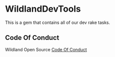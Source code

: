 # WildlandDevTools
This is a gem that contains all of our dev rake tasks.

## Code Of Conduct
Wildland Open Source [Code Of Conduct](https://github.com/wildland/code-of-conduct)
